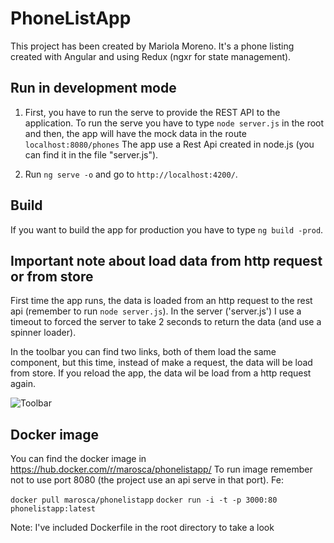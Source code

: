 # PhoneListApp
This project has been created by Mariola Moreno. It's a phone listing created with Angular and using Redux (ngxr for state management).

## Run in development mode
1. First, you have to run the serve to provide the REST API to the application. To run the serve you have to type `node server.js` in the root and then, the app will have the mock data in the route `localhost:8080/phones` The app use a Rest Api created in node.js (you can find it in the file "server.js").

2. Run `ng serve -o` and go to `http://localhost:4200/`.  

## Build
If you want to build the app for production you have to type `ng build -prod`.

## Important note about load data from http request or from store
First time the app runs, the data is loaded from an http request to the rest api (remember to run `node server.js`). In the server ('server.js') I use a timeout to forced the server to take 2 seconds to return the data (and use a spinner loader).

In the toolbar you can find two links, both of them load the same component, but this time, instead of make a request, the data will be load from store. If you reload the app, the data wil be load from a http request again.

![Toolbar](https://raw.github.com/marosca/phonelistapp/master/picture.jpg)

## Docker image
You can find the docker image in https://hub.docker.com/r/marosca/phonelistapp/
To run image remember not to use port 8080 (the project use an api serve in that port). Fe:

`docker pull marosca/phonelistapp`
`docker run -i -t -p 3000:80 phonelistapp:latest`

Note: I've included Dockerfile in the root directory to take a look
